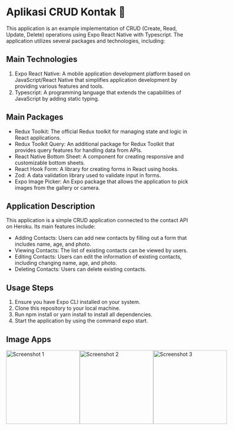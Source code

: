 # Aplikasi CRUD Kontak 👋

This application is an example implementation of CRUD (Create, Read, Update, Delete) operations using Expo React Native with Typescript. The application utilizes several packages and technologies, including:

## Main Technologies

1. Expo React Native: A mobile application development platform based on JavaScript/React Native that simplifies application development by providing various features and tools.
2. Typescript: A programming language that extends the capabilities of JavaScript by adding static typing.

## Main Packages

- Redux Toolkit: The official Redux toolkit for managing state and logic in React applications.
- Redux Toolkit Query: An additional package for Redux Toolkit that provides query features for handling data from APIs.
- React Native Bottom Sheet: A component for creating responsive and customizable bottom sheets.
- React Hook Form: A library for creating forms in React using hooks.
- Zod: A data validation library used to validate input in forms.
- Expo Image Picker: An Expo package that allows the application to pick images from the gallery or camera.

## Application Description

This application is a simple CRUD application connected to the contact API on Heroku. Its main features include:

- Adding Contacts: Users can add new contacts by filling out a form that includes name, age, and photo.
- Viewing Contacts: The list of existing contacts can be viewed by users.
- Editing Contacts: Users can edit the information of existing contacts, including changing name, age, and photo.
- Deleting Contacts: Users can delete existing contacts.

## Usage Steps

1. Ensure you have Expo CLI installed on your system.
2. Clone this repository to your local machine.
3. Run npm install or yarn install to install all dependencies.
4. Start the application by using the command expo start.

## Image Apps
<div style="display: flex; flex-direction: row;">
  <img src="https://github.com/herbayulet/contact-service/assets/61405169/80a28f2f-02e2-4318-8526-bf9677d4d0a5" alt="Screenshot 1" width="200"/>
  <img src="https://github.com/herbayulet/contact-service/assets/61405169/f4e6c38d-56b8-404f-9f2a-da08090dfe26" alt="Screenshot 2" width="200"/>
  <img src="https://github.com/herbayulet/contact-service/assets/61405169/dba55c6b-b3f0-4053-88a5-54a3b59c9b45" alt="Screenshot 3" width="200"/>
</div>
